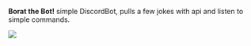 <strong>Borat the Bot!</strong> simple DiscordBot, pulls a few jokes with api and listen to simple commands. <br>


[![](https://i.ibb.co/5WrDshS/Screenshot-2020-12-09-at-13-43-48.png)](#)
